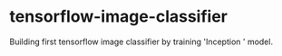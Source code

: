 # tensorflow-image-classifier
Building first tensorflow image classifier by training 'Inception ' model.
